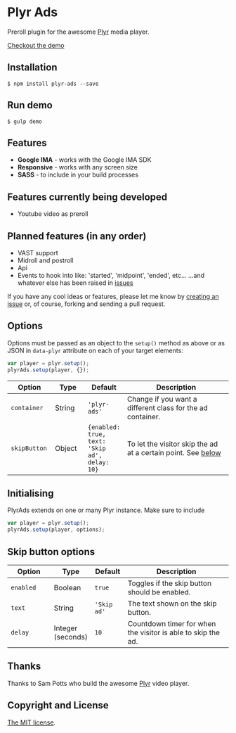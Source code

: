 # Plyr Ads
Preroll plugin for the awesome [Plyr](https://plyr.io) media player.

[Checkout the demo](https://ferdiemmen.github.io/plyr-ads/)

## Installation
    $ npm install plyr-ads --save

## Run demo
    $ gulp demo

## Features
- **Google IMA** - works with the Google IMA SDK
- **Responsive** - works with any screen size
- **SASS** - to include in your build processes

## Features currently being developed
- Youtube video as preroll

## Planned features (in any order)
- VAST support
- Midroll and postroll
- Api
- Events to hook into like: 'started', 'midpoint', 'ended', etc...
...and whatever else has been raised in [issues](https://github.com/ferdiemmen/plyr-ads/issues)

If you have any cool ideas or features, please let me know by [creating an issue](https://github.com/ferdiemmen/plyr-ads/issues/new) or, of course, forking and sending a pull request.

## Options
Options must be passed as an object to the `setup()` method as above or as JSON in `data-plyr` attribute on each of your target elements:

```javascript
var player = plyr.setup();
plyrAds.setup(player, {});
```

<table class="table" width="100%">
  <thead>
    <tr>
      <th width="20%">Option</th>
      <th width="15%">Type</th>
      <th width="15%">Default</th>
      <th width="50%">Description</th>
    </tr>
  </thead>
  <tbody>
    <tr>
      <td><code>container</code></td>
      <td>String</td>
      <td><code>'plyr-ads'</code></td>
      <td>Change if you want a different class for the ad container.</td>
    </tr>
    <tr>
      <td><code>skipButton</code></td>
      <td>Object</td>
      <td><code>{enabled: true, text: 'Skip ad', delay: 10}</code></td>
      <td>To let the visitor skip the ad at a certain point. See <a href="#skipbutton-options">below</a></td>
    </tr>
  </tbody>
</table>  

## Initialising

PlyrAds extends on one or many Plyr instance. Make sure to include 

```javascript
var player = plyr.setup();
plyrAds.setup(player, options);
```

## Skip button options

<table class="table" width="100%" id="skipbutton-options">
  <thead>
    <tr>
      <th width="20%">Option</th>
      <th width="15%">Type</th>
      <th width="15%">Default</th>
      <th width="50%">Description</th>
    </tr>
  </thead>
    <tbody>
    <tr>
      <td><code>enabled</code></td>
      <td>Boolean</td>
      <td><code>true</code></td>
      <td>Toggles if the skip button should be enabled.</td>
    </tr>
    <tr>
      <td><code>text</code></td>
      <td>String</td>
      <td><code>'Skip ad'</code></td>
      <td>The text shown on the skip button.</td>
    </tr>
    <tr>
      <td><code>delay</code></td>
      <td>Integer (seconds)</td>
      <td><code>10</code></td>
      <td>Countdown timer for when the visitor is able to skip the ad.</td>
    </tr>
  </tbody>
</table>

## Thanks
Thanks to Sam Potts who build the awesome [Plyr](https://plyr.io/) video player.

## Copyright and License
[The MIT license](license.md).
